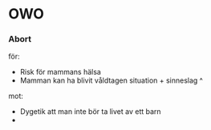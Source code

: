 # OWO



### Abort

för:
-   Risk för mammans hälsa
-   Mamman kan ha blivit våldtagen situation + sinneslag ^

mot:

-   Dygetik att man inte bör ta livet av ett barn
-   
